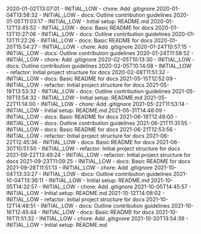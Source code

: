 2020-01-02T13:07:01 - INITIAL_LOW - chore: Add .gitignore
2020-01-04T13:58:32 - INITIAL_LOW - docs: Outline contribution guidelines
2020-01-05T11:03:17 - INITIAL_LOW - Initial setup: README.md
2020-01-12T13:45:52 - INITIAL_LOW - docs: Basic README for docs
2020-01-13T10:27:06 - INITIAL_LOW - docs: Outline contribution guidelines
2020-01-13T11:22:26 - INITIAL_LOW - docs: Basic README for docs
2020-01-20T15:54:27 - INITIAL_LOW - chore: Add .gitignore
2020-01-24T10:57:15 - INITIAL_LOW - docs: Outline contribution guidelines
2020-01-24T11:58:52 - INITIAL_LOW - chore: Add .gitignore
2020-02-05T10:13:30 - INITIAL_LOW - docs: Outline contribution guidelines
2020-02-05T10:14:08 - INITIAL_LOW - refactor: Initial project structure for docs
2020-02-08T11:51:32 - INITIAL_LOW - docs: Basic README for docs
2021-05-15T12:52:09 - INITIAL_LOW - refactor: Initial project structure for docs
2021-05-19T13:53:32 - INITIAL_LOW - docs: Outline contribution guidelines
2021-05-19T13:54:32 - INITIAL_LOW - Initial setup: README.md
2021-05-22T11:14:00 - INITIAL_LOW - chore: Add .gitignore
2021-05-22T11:53:14 - INITIAL_LOW - Initial setup: README.md
2021-05-31T14:48:09 - INITIAL_LOW - docs: Basic README for docs
2021-06-19T12:49:00 - INITIAL_LOW - docs: Outline contribution guidelines
2021-06-21T11:31:55 - INITIAL_LOW - docs: Basic README for docs
2021-06-21T12:53:56 - INITIAL_LOW - refactor: Initial project structure for docs
2021-06-22T12:45:36 - INITIAL_LOW - docs: Basic README for docs
2021-06-30T10:51:50 - INITIAL_LOW - refactor: Initial project structure for docs
2021-09-22T13:49:24 - INITIAL_LOW - refactor: Initial project structure for docs
2021-09-23T11:09:25 - INITIAL_LOW - docs: Basic README for docs
2021-09-28T11:51:13 - INITIAL_LOW - chore: Add .gitignore
2021-10-04T13:33:27 - INITIAL_LOW - docs: Outline contribution guidelines
2021-10-04T13:36:11 - INITIAL_LOW - Initial setup: README.md
2021-10-05T14:32:57 - INITIAL_LOW - chore: Add .gitignore
2021-10-05T14:45:57 - INITIAL_LOW - Initial setup: README.md
2021-10-12T14:08:02 - INITIAL_LOW - refactor: Initial project structure for docs
2021-10-12T14:48:51 - INITIAL_LOW - docs: Outline contribution guidelines
2021-10-16T12:45:44 - INITIAL_LOW - docs: Basic README for docs
2021-10-19T11:51:32 - INITIAL_LOW - chore: Add .gitignore
2021-10-20T13:54:39 - INITIAL_LOW - Initial setup: README.md
